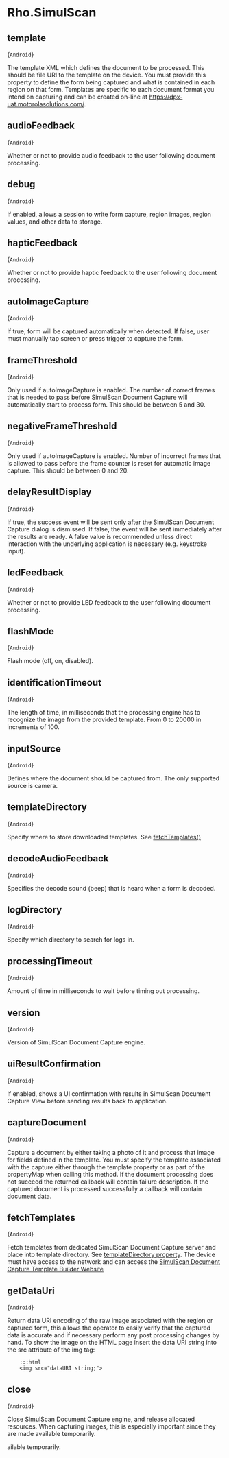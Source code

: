 # Rho.SimulScan## template{`Android`}The template XML which defines the document to be processed. This should be file URI to the template on the device. You must provide this property to define the form being captured and what is contained in each region on that form. Templates are specific to each document format you intend on capturing and can be created on-line at https://dpx-uat.motorolasolutions.com/.## audioFeedback{`Android`}Whether or not to provide audio feedback to the user following document processing.## debug{`Android`}If enabled, allows a session to write form capture, region images, region values, and other data to storage.## hapticFeedback{`Android`}Whether or not to provide haptic feedback to the user following document processing.## autoImageCapture{`Android`}If true, form will be captured automatically when detected. If false, user must manually tap screen or press trigger to capture the form.## frameThreshold{`Android`}Only used if autoImageCapture is enabled. The number of correct frames that is needed to pass before SimulScan Document Capture will automatically start to process form. This should be between 5 and 30.## negativeFrameThreshold{`Android`}Only used if autoImageCapture is enabled. Number of incorrect frames that is allowed to pass before the frame counter is reset for automatic image capture. This should be between 0 and 20.## delayResultDisplay{`Android`}If true, the success event will be sent only after the SimulScan Document Capture dialog is dismissed. If false, the event will be sent immediately after the results are ready. A false value is recommended unless direct interaction with the underlying application is necessary (e.g. keystroke input).## ledFeedback{`Android`}Whether or not to provide LED feedback to the user following document processing.## flashMode{`Android`}Flash mode (off, on, disabled).## identificationTimeout{`Android`}The length of time, in milliseconds that the processing engine has to recognize the image from the provided template. From 0 to 20000 in increments of 100.## inputSource{`Android`}Defines where the document should be captured from. The only supported source is camera.## templateDirectory{`Android`}Specify where to store downloaded templates. See [fetchTemplates()](#mfetchTemplates)## decodeAudioFeedback{`Android`}Specifies the decode sound (beep) that is heard when a form is decoded.## logDirectory{`Android`}Specify which directory to search for logs in.## processingTimeout{`Android`}Amount of time in milliseconds to wait before timing out processing.## version{`Android`}Version of SimulScan Document Capture engine.## uiResultConfirmation{`Android`}If enabled, shows a UI confirmation with results in SimulScan Document Capture View before sending results back to application.## captureDocument{`Android`}Capture a document by either taking a photo of it and process that image for fields defined in the template. You must specify the template associated with the capture either through the template property or as part of the propertyMap when calling this method. If the document processing does not succeed the returned callback will contain failure description. If the captured document is processed successfully a callback will contain document data.
				## fetchTemplates{`Android`}Fetch templates from dedicated SimulScan Document Capture server and place into template directory. See [templateDirectory property](#ptemplateDirectory). The device must have access to the network and can access the [SimulScan Document Capture Template Builder Website](http://dpx-uat.motorolasolutions.com)## getDataUri{`Android`}Return data URI encoding of the raw image associated with the region or captured form, this allows the operator to easily verify that the captured data is accurate and if necessary perform any post processing changes by hand. To show the image on the HTML page insert the data URI  string into the src attribute of the img tag:

		:::html
		<img src="dataURI string;">
				## close{`Android`}Close SimulScan Document Capture engine, and release allocated resources. When capturing images, this is especially important since they are made available temporarily.ailable temporarily.